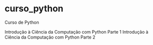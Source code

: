 # curso_python
Curso de Python

Introdução à Ciência da Computação com Python Parte 1
Introdução à Ciência da Computação com Python Parte 2
